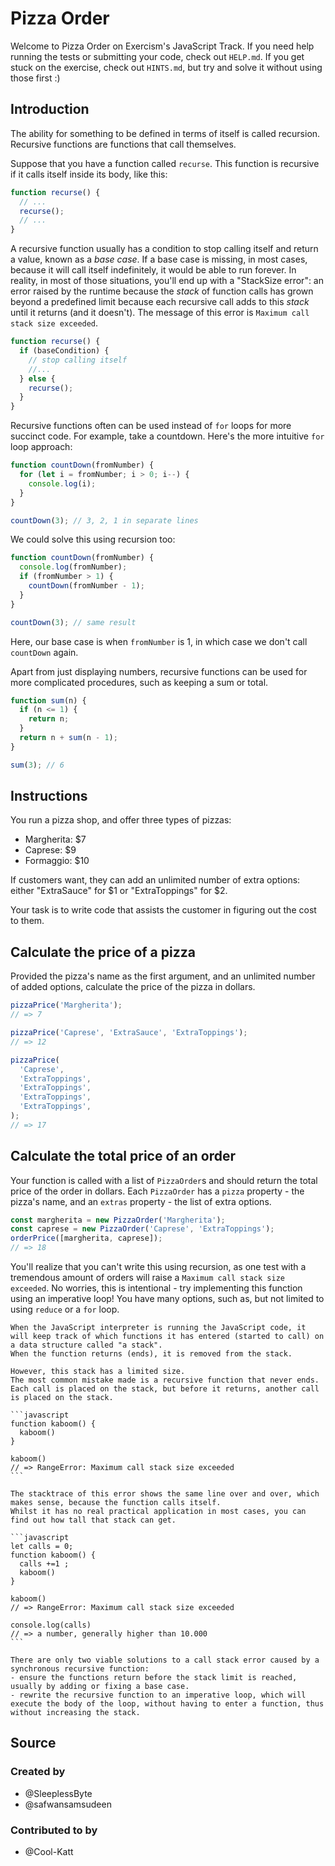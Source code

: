 # Pizza Order

Welcome to Pizza Order on Exercism's JavaScript Track.
If you need help running the tests or submitting your code, check out `HELP.md`.
If you get stuck on the exercise, check out `HINTS.md`, but try and solve it without using those first :)

## Introduction

The ability for something to be defined in terms of itself is called recursion.
Recursive functions are functions that call themselves.

Suppose that you have a function called `recurse`.
This function is recursive if it calls itself inside its body, like this:

```js
function recurse() {
  // ...
  recurse();
  // ...
}
```

A recursive function usually has a condition to stop calling itself and return a value, known as a _base case_.
If a base case is missing, in most cases, because it will call itself indefinitely, it would be able to run forever.
In reality, in most of those situations, you'll end up with a "StackSize error": an error raised by the runtime because the _stack_ of function calls has grown beyond a predefined limit because each recursive call adds to this _stack_ until it returns (and it doesn't).
The message of this error is `Maximum call stack size exceeded`.

```js
function recurse() {
  if (baseCondition) {
    // stop calling itself
    //...
  } else {
    recurse();
  }
}
```

Recursive functions often can be used instead of `for` loops for more succinct code.
For example, take a countdown.
Here's the more intuitive `for` loop approach:

```js
function countDown(fromNumber) {
  for (let i = fromNumber; i > 0; i--) {
    console.log(i);
  }
}

countDown(3); // 3, 2, 1 in separate lines
```

We could solve this using recursion too:

```js
function countDown(fromNumber) {
  console.log(fromNumber);
  if (fromNumber > 1) {
    countDown(fromNumber - 1);
  }
}

countDown(3); // same result
```

Here, our base case is when `fromNumber` is 1, in which case we don't call `countDown` again.

Apart from just displaying numbers, recursive functions can be used for more complicated procedures, such as keeping a sum or total.

```js
function sum(n) {
  if (n <= 1) {
    return n;
  }
  return n + sum(n - 1);
}

sum(3); // 6
```

## Instructions

You run a pizza shop, and offer three types of pizzas:

- Margherita: $7
- Caprese: $9
- Formaggio: $10

If customers want, they can add an unlimited number of extra options: either "ExtraSauce" for $1 or "ExtraToppings" for $2.

Your task is to write code that assists the customer in figuring out the cost to them.

## Calculate the price of a pizza

Provided the pizza's name as the first argument, and an unlimited number of added options, calculate the price of the pizza in dollars.

```js
pizzaPrice('Margherita');
// => 7

pizzaPrice('Caprese', 'ExtraSauce', 'ExtraToppings');
// => 12

pizzaPrice(
  'Caprese',
  'ExtraToppings',
  'ExtraToppings',
  'ExtraToppings',
  'ExtraToppings',
);
// => 17
```

## Calculate the total price of an order

Your function is called with a list of `PizzaOrder`s and should return the total price of the order in dollars.
Each `PizzaOrder` has a `pizza` property - the pizza's name, and an `extras` property - the list of extra options.

```js
const margherita = new PizzaOrder('Margherita');
const caprese = new PizzaOrder('Caprese', 'ExtraToppings');
orderPrice([margherita, caprese]);
// => 18
```

You'll realize that you can't write this using recursion, as one test with a tremendous amount of orders will raise a `Maximum call stack size exceeded`.
No worries, this is intentional - try implementing this function using an imperative loop!
You have many options, such as, but not limited to using `reduce` or a `for` loop.

<!-- prettier-ignore-start -->
~~~~exercism/advanced
When the JavaScript interpreter is running the JavaScript code, it will keep track of which functions it has entered (started to call) on a data structure called "a stack".
When the function returns (ends), it is removed from the stack.

However, this stack has a limited size.
The most common mistake made is a recursive function that never ends.
Each call is placed on the stack, but before it returns, another call is placed on the stack.

```javascript
function kaboom() {
  kaboom()
}

kaboom()
// => RangeError: Maximum call stack size exceeded
```

The stacktrace of this error shows the same line over and over, which makes sense, because the function calls itself.
Whilst it has no real practical application in most cases, you can find out how tall that stack can get.

```javascript
let calls = 0;
function kaboom() {
  calls +=1 ;
  kaboom()
}

kaboom()
// => RangeError: Maximum call stack size exceeded

console.log(calls)
// => a number, generally higher than 10.000
```

There are only two viable solutions to a call stack error caused by a synchronous recursive function:
- ensure the functions return before the stack limit is reached, usually by adding or fixing a base case.
- rewrite the recursive function to an imperative loop, which will execute the body of the loop, without having to enter a function, thus without increasing the stack.
~~~~
<!-- prettier-ignore-end -->

## Source

### Created by

- @SleeplessByte
- @safwansamsudeen

### Contributed to by

- @Cool-Katt
